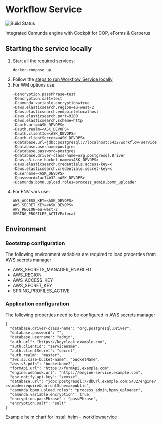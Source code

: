 # Workflow Service

![Build Status](https://github.com/UKHomeOffice/workflow-service/workflows/Publish%20Docker/badge.svg)

Integrated Camunda engine with Cockpit for COP, eForms & Cerberus

## Starting the service locally

1. Start all the required services:
    ```shell script
    docker-compose up
    ```
2. Follow the [steps to run Workflow Service locally](https://design-guidelines.cop.homeoffice.gov.uk/guides/workflow/local-workflow-service/#how-to-git-clone-the-workflow-engine)
3. For WM options use:
    ```
   -Dencryption.passPhrase=test
   -Dencryption.salt=test
   -Dcamunda.variable.encryption=true
   -Daws.elasticsearch.region=eu-west-2
   -Daws.elasticsearch.endpoint=localhost
   -Daws.elasticsearch.port=9200
   -Daws.elasticsearch.scheme=http
   -Dauth.url=<ASK_DEVOPS>
   -Dauth.realm=<ASK_DEVOPS>
   -Dauth.clientId=<ASK_DEVOPS>
   -Dauth.clientSecret=<ASK_DEVOPS>
   -Ddatabase.url=jdbc:postgresql://localhost:5432/workflow-service
   -Ddatabase.username=postgres
   -Ddatabase.password=postgres
   -Ddatabase.driver-class-name=org.postgresql.Driver
   -Daws.s3.case-bucket-name=<ASK_DEVOPS>
   -Daws.elasticsearch.credentials.access-key=x
   -Daws.elasticsearch.credentials.secret-key=x
   -Dusername=<ASK_DEVOPS>
   -Dpassword=1ac74b32-<ASK_DEVOPS>
   -Dcamunda.bpmn.upload.roles=process_admin,bpmn_uploader
    ```
4. For ENV vars use:
    ```
   AWS_ACCESS_KEY=<ASK_DEVOPS>
   AWS_SECRET_KEY=<ASK_DEVOPS>
   AWS_REGION=eu-west-2
   SPRING_PROFILES_ACTIVE=local
    ```

## Environment

### Bootstrap configuration

The following environment variables are required to load properties from AWS secrets manager

* AWS_SECRETS_MANAGER_ENABLED
* AWS_REGION
* AWS_ACCESS_KEY
* AWS_SECRET_KEY
* SPRING_PROFILES_ACTIVE


### Application configuration

The following properties need to be configured in AWS secrets manager

```json5
{
  "database.driver-class-name": "org.postgresql.Driver",
  "database.password": "",
  "database.username": "admin",
  "auth.url": "https://keycloak.example.com",
  "auth.clientId": "servicename",
  "auth.clientSecret": "secret",
  "auth.realm": "master",
  "aws.s3.case-bucket-name": "bucketName",
  "aws.s3.pdfs": "bucketName2",
  "formApi.url": "https://formApi.example.com",
  "engine.webhook.url": "https://engine-service.example.com",
  "gov.notify.api.key": "xxxxxx",
  "database.url": "jdbc:postgresql://dbUrl.example.com:5432/engine?sslmode=require&currentSchema=public",
  "camunda.bpmn.upload.roles": "process_admin,bpmn_uploader",
  "camunda.variable.encryption": true,
  "encryption.passPhrase" : "passPhrase",
  "encryption.salt": "salt"
}
```

Example helm chart for install [helm - workflowservice](https://github.com/DigitalPatterns/helm/tree/master/workflowservice)
